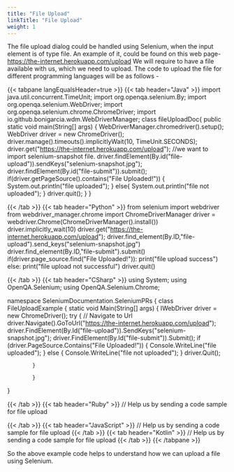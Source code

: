 ```yaml
---
title: "File Upload"
linkTitle: "File Upload"
weight: 1
---
```



The file upload dialog could be handled using Selenium, 
when the input element is of type file. 
An example of it, could be found on this 
web page-  https://the-internet.herokuapp.com/upload
We will require to have a file available with us, 
which we need to upload. 
The code to upload the file for different programming 
languages will be as follows - 

{{< tabpane langEqualsHeader=true >}}
  {{< tab header="Java" >}}
import java.util.concurrent.TimeUnit;
import org.openqa.selenium.By;
import org.openqa.selenium.WebDriver;
import org.openqa.selenium.chrome.ChromeDriver;
import io.github.bonigarcia.wdm.WebDriverManager;
class fileUploadDoc{
	public static void main(String[] args) {
		WebDriverManager.chromedriver().setup();
		WebDriver driver = new ChromeDriver();
		driver.manage().timeouts().implicitlyWait(10, TimeUnit.SECONDS);
		driver.get("https://the-internet.herokuapp.com/upload");
		//we want to import selenium-snapshot file. 
		driver.findElement(By.id("file-upload")).sendKeys("selenium-snapshot.jpg");
		driver.findElement(By.id("file-submit")).submit();
		if(driver.getPageSource().contains("File Uploaded!")) {
			System.out.println("file uploaded");
		}
		else{
				System.out.println("file not uploaded");
			}
		driver.quit();
	}
}

  {{< /tab >}}
  {{< tab header="Python" >}}
from selenium import webdriver
from webdriver_manager.chrome import ChromeDriverManager
driver = webdriver.Chrome(ChromeDriverManager().install())
driver.implicitly_wait(10)
driver.get("https://the-internet.herokuapp.com/upload");
driver.find_element(By.ID,"file-upload").send_keys("selenium-snapshot.jpg")
driver.find_element(By.ID,"file-submit").submit()
if(driver.page_source.find("File Uploaded!")):
    print("file upload success")
else:
    print("file upload not successful")
driver.quit()

  {{< /tab >}}
  {{< tab header="CSharp" >}}
using System;
using OpenQA.Selenium;
using OpenQA.Selenium.Chrome;

namespace SeleniumDocumentation.SeleniumPRs
{
    class FileUploadExample
    {
        static void Main(String[] args)
        {
            IWebDriver driver = new ChromeDriver();
            try
            {
                // Navigate to Url
                driver.Navigate().GoToUrl("https://the-internet.herokuapp.com/upload");
                driver.FindElement(By.Id("file-upload")).SendKeys("selenium-snapshot.jpg");
                driver.FindElement(By.Id("file-submit")).Submit();
                if (driver.PageSource.Contains("File Uploaded!"))
                {
                    Console.WriteLine("file uploaded");
                }
                else
                {
                    Console.WriteLine("file not uploaded");
                }
                driver.Quit();

            }

            }
}

  {{< /tab >}}
  {{< tab header="Ruby" >}}
// Help us by sending a code sample for file upload

  {{< /tab >}}
  {{< tab header="JavaScript" >}}
// Help us by sending a code sample for file upload
  {{< /tab >}}
  {{< tab header="Kotlin" >}}
  // Help us by sending a code sample for file upload
{{< /tab >}}
{{< /tabpane >}}


So the above example code helps to understand 
how we can upload a file using Selenium. 